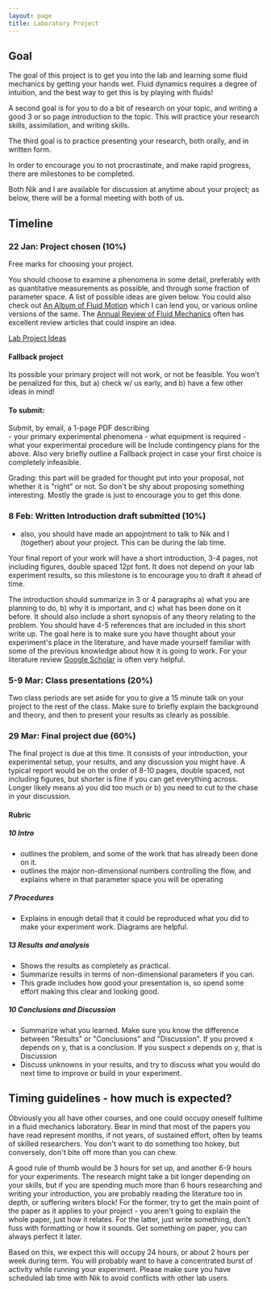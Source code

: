```yaml
---
layout: page
title: Laboratory Project
---
```


## Goal

The goal of this project is to get you into the lab and learning some
fluid mechanics by getting your hands wet.  Fluid dynamics requires a
degree of intuition, and the best way to get this is by playing with
fluids!

A second goal is for you to do a bit of research on your topic,
and writing a good 3 or so page introduction to the topic.  This will
practice your research skills, assimilation, and writing skills.  

The third goal is to practice presenting your research, both orally,
and in written form.  

In order to encourage you to not procrastinate, and make rapid
progress, there are milestones to be completed.

Both Nik and I are available for discussion at anytime about your
project; as below, there will be a formal meeting with both of us.   


## Timeline

### 22 Jan: Project chosen (10%)

Free marks for choosing your project.  

You should choose to examine a phenomena in some detail, preferably
with as quantitative measurements as possible, and through some
fraction of parameter space.  A list of possible ideas are given
below.  You could also check out
[An Album of Fluid Motion](http://en.wikipedia.org/wiki/An_Album_of_Fluid_Motion)
which I can lend you, or various online
versions of the same.  The
[Annual Review of Fluid Mechanics](http://www.annualreviews.org/journal/fluid) often has excellent review articles
that could inspire an idea.  

[Lab Project Ideas](LabProjIdeas/)

#### Fallback project

Its possible your primary project will not work, or not be feasible.
You won't be penalized for this, but a) check w/ us early, and b) have
a few other ideas in mind!

#### To submit:

Submit, by email, a 1-page PDF describing  
    - your primary experimental phenomena
    - what equipment is required
    - what your experimental procedure will be
Include contingency plans for the above.  Also very briefly outline a
Fallback project in case your first choice is completely infeasible.  

Grading: this part will be graded for thought put into your proposal,
not whether it is "right" or not.  So don't be shy about proposing
something interesting.  Mostly the grade is just to encourage you to
get this done.  

### 8 Feb: Written Introduction draft submitted (10%)

 - also, you should have made an appojntment to talk to Nik and I (together) about your project.  This can be during the lab time.

Your final report of your work will have a short introduction, 3-4 pages,
not including figures, double spaced 12pt font. It does not depend on
your lab experiment results, so this milestone is to encourage you to
draft it ahead of time.  

The introduction should summarize
in 3 or 4 paragraphs a) what you are planning to do, b) why it is
important, and c) what has been done on it before. It should also
include a short synopsis of any theory relating to the problem. You
should have 4-5 references that are included in this short write up.
The goal here is to make sure you have thought about your experiment's
place in the literature, and have made yourself familiar with some of
the previous knowledge about how it is going to work.  For your
literature review [Google Scholar](http://scholar.google.com) is often very helpful.

### 5-9 Mar: Class presentations (20%)

Two class periods are set aside for you to give a 15 minute talk on
your project to the rest of the class.  Make sure to briefly explain
the background and theory, and then to present your results as clearly
as possible.  

### 29 Mar: Final project due (60%)

The final project is due at this time. It consists of your
introduction, your experimental setup, your results, and any
discussion you might have.  A typical report would be on the order of
8-10 pages, double spaced, not including figures, but shorter is fine if
you can get everything across.  Longer likely means a) you did too
much or b) you need to cut to the chase in your discussion.

#### Rubric

##### 10 Intro
   - outlines the problem, and some of the work that has already been
     done on it.  
   - outlines the major non-dimensional numbers controlling the flow,
     and explains where in that parameter space you will be operating

##### 7 Procedures
   - Explains in enough detail that it could be reproduced what you
     did to make your experiment work.  Diagrams are helpful.

##### 13 Results and analysis
   - Shows the results as completely as practical.  
   - Summarize results in terms of non-dimensional parameters if you
     can.
   - This grade includes how good your presentation is, so spend some
     effort making this clear and looking good.

##### 10 Conclusions and Discussion
   - Summarize what you learned.  Make sure you know the difference
     between "Results" or "Conclusions" and "Discussion".  If you
     proved x depends on y, that is a conclusion.  If you suspect x
     depends on y, that is Discussion
   - Discuss unknowns in your results, and try to discuss what you
     would do next time to improve or build in your experiment.


## Timing guidelines - how much is expected?

Obviously you all have other courses, and one could occupy oneself
fulltime in a fluid mechanics laboratory.  Bear in mind that most of
the papers you have read represent months, if not years, of sustained
effort, often by teams of skilled researchers. You don't want to do
something too hokey, but conversely, don't bite off more than you can
chew.  

A good rule of thumb would be 3 hours for set up, and another 6-9
hours for your experiments.  The research might take a bit longer
depending on your skills, but if you are spending much more than 6
hours researching and writing your introduction, you are probably
reading the literature too in depth, or suffering writers block!  For
the former, try to get the main point of the paper as it applies to
your project - you aren't going to explain the whole paper, just how
it relates.  For the latter, just write something, don't fuss with
formatting or how it sounds.  Get something on paper, you can always
perfect it later.

Based on this, we expect this will occupy 24 hours, or about 2 hours
per week during term.  You will probably want to have a concentrated
burst of activity while running your experiment. Please make sure you
have scheduled lab time with Nik to avoid conflicts with other lab
users.  
